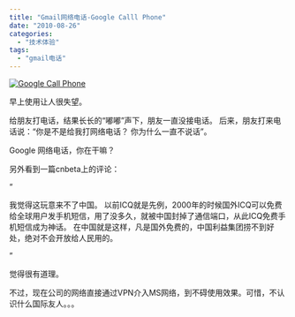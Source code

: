 ```yaml
---
title: "Gmail网络电话-Google Calll Phone"
date: "2010-08-26"
categories: 
  - "技术体验"
tags: 
  - "gmail电话"
---
```


[![](images/Google-Call-Phone-211x300.png "Google Call Phone")](https://www.zhouzhengxi.com/wordpress/wp-content/uploads/2010/08/Google-Call-Phone.png)

早上使用让人很失望。

给朋友打电话，结果长长的“嘟嘟”声下，朋友一直没接电话。 后来，朋友打来电话说：“你是不是给我打网络电话？ 你为什么一直不说话”。

Google 网络电话，你在干嘛？

另外看到一篇cnbeta上的评论：

“

我觉得这玩意来不了中国。 以前ICQ就是先例，2000年的时候国外ICQ可以免费给全球用户发手机短信，用了没多久，就被中国封掉了通信端口，从此ICQ免费手机短信成为神话。 在中国就是这样，凡是国外免费的，中国利益集团捞不到好处，绝对不会开放给人民用的。

”

觉得很有道理。

不过，现在公司的网络直接通过VPN介入MS网络，到不碍使用效果。可惜，不认识什么国际友人。。。
